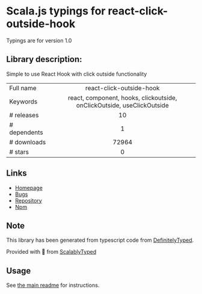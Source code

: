 
# Scala.js typings for react-click-outside-hook

Typings are for version 1.0

## Library description:
Simple to use React Hook with click outside functionality

|                    |                 |
| ------------------ | :-------------: |
| Full name          | react-click-outside-hook |
| Keywords           | react, component, hooks, clickoutside, onClickOutside, useClickOutside |
| # releases         | 10 |
| # dependents       | 1 |
| # downloads        | 72964 |
| # stars            | 0 |

## Links
- [Homepage](https://github.com/bdeloeste/react-click-outside-hook#readme)
- [Bugs](https://github.com/bdeloeste/react-click-outside-hook/issues)
- [Repository](https://github.com/bdeloeste/react-click-outside-hook)
- [Npm](https://www.npmjs.com/package/react-click-outside-hook)
    


## Note
This library has been generated from typescript code from [DefinitelyTyped](https://definitelytyped.org).

Provided with :purple_heart: from [ScalablyTyped](https://github.com/oyvindberg/ScalablyTyped)

## Usage
See [the main readme](../../readme.md) for instructions.


